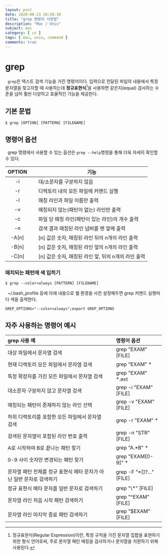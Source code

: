 ```yaml
---
layout: post
date: 2020-08-23 20:26:30
title: "grep 명령어 사용법"
description: "Mac / Unix"
subject: mac
category: [ cs ]
tags: [ mac, unix, command ]
comments: true
---
```


# grep

&nbsp; `grep`은 텍스트 검색 기능을 가진 명령어이다. 입력으로 전달된 파일의 내용에서 특정 문자열을 찾고자할 때 사용하는데 **정규표현식**[^정규표현식]을 사용하면 같은지(equal) 검사하는 수준을 넘어 훨씬 다양하고 효율적인 기능을 제공한다.

## 기본 문법

```
$ grep [OPTION] [PATTERN] [FILENAME]
```

## 명령어 옵션

&nbsp; grep 명령에서 사용할 수 있는 옵션은 `grep --help`명령을 통해 더욱 자세히 확인할 수 있다.

| OPTION | &nbsp; | <center> 기능 |
|:---:|:---:|:---|
| -i || 대/소문자를 구분하지 않음 |
| -r || 디렉토리 내의 모든 파일에 커맨드 실행 |
| -l || 매칭 라인과 파일 이름만 출력 |
| -v || 매칭되지 않는(패턴이 없는) 라인만 출력 |
| -c || 파일 당 매칭 라인(패턴이 있는 라인)의 개수 출력 |
| -n || 검색 결과 매칭된 라인 넘버를 맨 앞에 출력 |
| -A[n] || [n] 값은 숫자, 매칭된 라인 뒤의 n개의 라인 출력 |
| -B[n] || [n] 값은 숫자, 매칭된 라인 앞의 n개의 라인 출력 |
| -C[n] || [n] 값은 숫자, 매칭된 라인 앞, 뒤의 n개의 라인 출력 |

### 매치되는 패턴에 색 입히기

```
$ grep --color=always [PATTERN] [FILENAME]
```

&nbsp; ~/.bash_profile 등에 아래 내용으로 쉘 환경을 사전 설정해두면 grep 커맨드 실행마다 색을 출력한다.

```
GREP_OPTIONS="--color=always";export GREP_OPTIONS
```

## 자주 사용하는 명령어 예시

| grep 사용 예 | &nbsp; | 명령어 옵션 |
|:---|:---:|:---|
| 대상 파일에서 문자열 검색 || grep "EXAM" [FILE] |
| 현재 디렉토리 모든 파일에서 문자열 검색 || grep "EXAM" * |
| 특정 확장자를 가진 모든 파일에서 문자열 검색 || grep "EXAM" *.ext |
| 대소문자 구분하지 않고 문자열 검색 || grep -i "EXAM" [FILE] |
| 매칭되는 패턴이 존재하지 않는 라인 선택 || grep -v "EXAM" [FILE] |
| 하위 디렉토리를 포함한 모든 파일에서 문자열 검색 || grep -r "EXAM" * |
| 검색된 문자열이 포함된 라인 번호 출력 || grep -n "STR" [FILE] |
| A로 시작하여 B로 끝나는 패턴 찾기 || grep "A.*B" * |
| 0-9 사이 숫자만 변경되는 패턴 찾기 || grep "EXAM[0-9]" * |
| 문자열 패턴 전체를 정규 표현식 메타 문자가 아닌 일반 문자로 검색하기 || grep -F "*[]?..." [FILE] |
| 정규 표현식 메타 문자를 일반 문자로 검색하기 || grep "\\*" [FILE] |
| 문자열 라인 처음 시작 패턴 검색하기 || grep "^EXAM" [FILE] |
| 문자열 라인 마지막 종료 패턴 검색하기 || grep "$EXAM" [FILE] |

[^정규표현식]: 정규표현식(Regular Expression)이란, 특정 규칙을 가진 문자열 집합을 표현하기 위한 형식 언어로써, 주로 문자열 패턴 매칭을 검사하거나 문자열을 치환하기 위해 사용된다.
